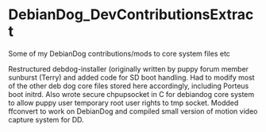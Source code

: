 # DebianDog_DevContributionsExtract
Some of my DebianDog contributions/mods to core system files etc

Restructured debdog-installer (originally written by puppy forum member sunburst (Terry) and added code for SD boot handling. Had to modify most of the other deb dog core files stored here accordingly, including Porteus boot initrd. Also wrote secure chpupsocket in C for debiandog core system to allow puppy user temporary root user rights to tmp socket. Modded ffconvert to work on DebianDog and compiled small version of motion video capture system for DD.
